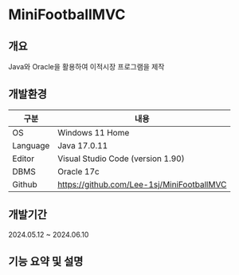 # MiniFootballMVC

## 개요  

Java와 Oracle을 활용하여 이적시장 프로그램을 제작  

## 개발환경  

|구분|내용|  
|-----|------|  
|OS|Windows 11 Home|
|Language|Java 17.0.11|
|Editor|Visual Studio Code (version 1.90)|
|DBMS|Oracle 17c|
|Github|https://github.com/Lee-1sj/MiniFootballMVC|

## 개발기간

2024.05.12 ~ 2024.06.10

## 기능 요약 및 설명
